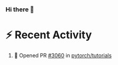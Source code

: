 ### Hi there 👋






# :zap: Recent Activity

<!--START_SECTION:activity-->
1. 💪 Opened PR [#3060](https://github.com/pytorch/tutorials/pull/3060) in [pytorch/tutorials](https://github.com/pytorch/tutorials)
<!--END_SECTION:activity-->

